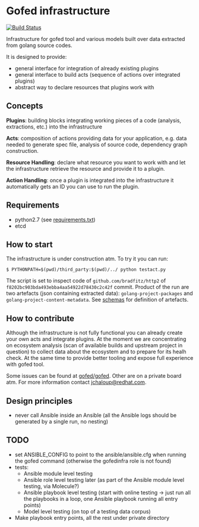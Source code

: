 # Gofed infrastructure

[![Build Status](https://travis-ci.org/gofed/infra.svg?branch=master)](https://travis-ci.org/gofed/infra)

Infrastructure for gofed tool and various models built over data extracted from golang source codes.

It is designed to provide:

* general interface for integration of already existing plugins
* general interface to build acts (sequence of actions over integrated plugins)
* abstract way to declare resources that plugins work with

## Concepts

**Plugins**: building blocks integrating working pieces of a code (analysis, extractions, etc.) into the infrastructure

**Acts**: composition of actions providing data for your application, e.g. data needed to generate spec file, analysis of source code, dependency graph construction.

**Resource Handling**: declare what resource you want to work with and let the infrastructure retrieve the resource and provide it to a plugin.

**Action Handling**: once a plugin is integrated into the infrastructure it automatically gets an ID you can use to run the plugin.

## Requirements

* python2.7 (see [requirements.txt](requirements.txt))
* etcd

## How to start

The infrastructure is under construction atm. To try it you can run:

```vim
$ PYTHONPATH=$(pwd)/third_party:$(pwd)/../ python testact.py
```

The script is set to inspect code of ``github.com/bradfitz/http2`` of ``f8202bc903bda493ebba4aa54922d78430c2c42f`` commit.
Product of the run are two artefacts (json containing extracted data): ``golang-project-packages`` and ``golang-project-content-metadata``.
See [schemas](system/artefacts/schemas) for definition of artefacts.

## How to contribute

Although the infrastructure is not fully functional you can already create your own acts and integrate plugins.
At the moment we are concentrating on ecosystem analysis (scan of available builds and upstream project in question) to collect data about the ecosystem
and to prepare for its healh check. At the same time to provide better tooling and expose full experience with gofed tool.

Some issues can be found at [gofed/gofed](https://github.com/gofed/gofed/issues). Other are on a private board atm.
For more information contact jchaloup@redhat.com.

## Design principles

* never call Ansible inside an Ansible (all the Ansible logs should be generated by a single run, no nesting)

## TODO

* set ANSIBLE_CONFIG to point to the ansible/ansible.cfg  when running the gofed command (otherwise the gofedinfra role is not found)
* tests:
  * Ansible module level testing
  * Ansible role level testing later (as part of the Ansible module level testing, via Molecule?)
  * Ansible playbook level testing (start with online testing -> just run all the playbooks in a loop, one Ansible playbook running all entry points)
  * Model level testing (on top of a testing data corpus)
* Make playbook entry points, all the rest under private directory
